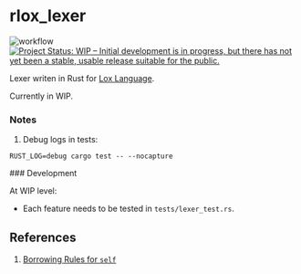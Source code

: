 # rlox_lexer

![workflow](https://github.com/dasunpubudumal/rlox_lexer/actions/workflows/rust.yml/badge.svg)
[![Project Status: WIP – Initial development is in progress, but there has not yet been a stable, usable release suitable for the public.](https://www.repostatus.org/badges/latest/wip.svg)](https://www.repostatus.org/#wip)

Lexer writen in Rust for [Lox Language](https://craftinginterpreters.com/the-lox-language.html).

Currently in WIP.

### Notes

1. Debug logs in tests: 

```shell
RUST_LOG=debug cargo test -- --nocapture
```

### Development

At WIP level:

- Each feature needs to be tested in `tests/lexer_test.rs`.

## References

1. [Borrowing Rules for `self`](https://users.rust-lang.org/t/borrowing-rules-about-self/69451/2)

